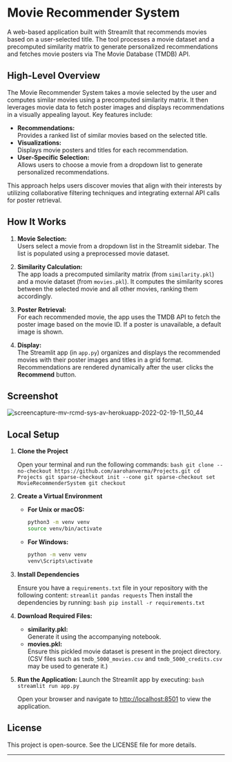 # Movie Recommender System

A web-based application built with Streamlit that recommends movies based on a user-selected title. The tool processes a movie dataset and a precomputed similarity matrix to generate personalized recommendations and fetches movie posters via The Movie Database (TMDB) API.

## High-Level Overview

The Movie Recommender System takes a movie selected by the user and computes similar movies using a precomputed similarity matrix. It then leverages movie data to fetch poster images and displays recommendations in a visually appealing layout. Key features include:
- **Recommendations:**  
  Provides a ranked list of similar movies based on the selected title.
- **Visualizations:**  
  Displays movie posters and titles for each recommendation.
- **User-Specific Selection:**  
  Allows users to choose a movie from a dropdown list to generate personalized recommendations.

This approach helps users discover movies that align with their interests by utilizing collaborative filtering techniques and integrating external API calls for poster retrieval.

## How It Works

1. **Movie Selection:**  
   Users select a movie from a dropdown list in the Streamlit sidebar. The list is populated using a preprocessed movie dataset.

2. **Similarity Calculation:**  
   The app loads a precomputed similarity matrix (from `similarity.pkl`) and a movie dataset (from `movies.pkl`). It computes the similarity scores between the selected movie and all other movies, ranking them accordingly.

3. **Poster Retrieval:**  
   For each recommended movie, the app uses the TMDB API to fetch the poster image based on the movie ID. If a poster is unavailable, a default image is shown.

4. **Display:**  
   The Streamlit app (in `app.py`) organizes and displays the recommended movies with their poster images and titles in a grid format. Recommendations are rendered dynamically after the user clicks the **Recommend** button.

## Screenshot

![screencapture-mv-rcmd-sys-av-herokuapp-2022-02-19-11_50_44](https://user-images.githubusercontent.com/97247457/154789237-66001247-fc17-4987-b03b-8856e1188c94.png)

## Local Setup

1. **Clone the Project**

    Open your terminal and run the following commands:
        ```bash
        git clone --no-checkout https://github.com/aarohanverma/Projects.git
        cd Projects
        git sparse-checkout init --cone
        git sparse-checkout set MovieRecommenderSystem
        git checkout
        ```

2. **Create a Virtual Environment**

   - **For Unix or macOS:**
        ```bash
        python3 -m venv venv
        source venv/bin/activate
        ``` 
   - **For Windows:**
        ```bash
        python -m venv venv
        venv\Scripts\activate
        ```

3. **Install Dependencies**

    Ensure you have a `requirements.txt` file in your repository with the following content:
        ```
        streamlit
        pandas
        requests
        ```
    Then install the dependencies by running:
        ```bash
        pip install -r requirements.txt
        ```

4. **Download Required Files:**
    - **similarity.pkl:**  
        Generate it using the accompanying notebook.
    - **movies.pkl:**  
        Ensure this pickled movie dataset is present in the project directory. (CSV files such as `tmdb_5000_movies.csv` and `tmdb_5000_credits.csv` may be used to generate it.)

5. **Run the Application:**
   Launch the Streamlit app by executing:
        ```bash
        streamlit run app.py
        ```

   Open your browser and navigate to [http://localhost:8501](http://localhost:8501) to view the application.

## License

This project is open-source. See the LICENSE file for more details.

---